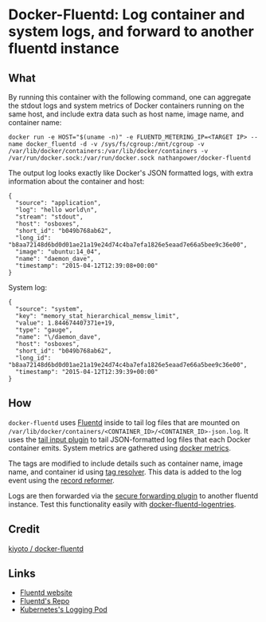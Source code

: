 # Docker-Fluentd: Log container and system logs, and forward to another fluentd instance

## What

By running this container with the following command, one can aggregate the stdout logs and system metrics of Docker containers running on the same host, and include extra data such as host name, image name, and container name:

```
docker run -e HOST="$(uname -n)" -e FLUENTD_METERING_IP=<TARGET IP> --name docker_fluentd -d -v /sys/fs/cgroup:/mnt/cgroup -v /var/lib/docker/containers:/var/lib/docker/containers -v /var/run/docker.sock:/var/run/docker.sock nathanpower/docker-fluentd 
``` 

The output log looks exactly like Docker's JSON formatted logs, with extra information about the container and host:

```
{
  "source": "application", 
  "log": "hello world\n",
  "stream": "stdout",
  "host": "osboxes",
  "short_id": "b049b768ab62",
  "long_id": "b8aa72148d6bd0d01ae21a19e24d74c4ba7efa1826e5eaad7e66a5bee9c36e00",
  "image": "ubuntu:14_04",
  "name": "daemon_dave",
  "timestamp": "2015-04-12T12:39:08+00:00"
}

```

System log:

```
{
  "source": "system",
  "key": "memory_stat_hierarchical_memsw_limit",
  "value": 1.844674407371e+19,
  "type": "gauge",
  "name": "\/daemon_dave",
  "host": "osboxes",
  "short_id": "b049b768ab62",
  "long_id": "b8aa72148d6bd0d01ae21a19e24d74c4ba7efa1826e5eaad7e66a5bee9c36e00",
  "timestamp": "2015-04-12T12:39:39+00:00"
}
```

## How

`docker-fluentd` uses [Fluentd](https://www.fluentd.org) inside to tail log files that are mounted on `/var/lib/docker/containers/<CONTAINER_ID>/<CONTAINER_ID>-json.log`. It uses the [tail input plugin](https://docs.fluentd.org/articles/in_tail) to tail JSON-formatted log files that each Docker container emits. System metrics are gathered using [docker metrics](https://github.com/kiyoto/fluent-plugin-docker-metrics). 

The tags are modified to include details such as container name, image name, and container id using [tag resolver](https://github.com/ainoya/fluent-plugin-docker-tag-resolver). This data is added to the log event using the [record reformer](https://github.com/sonots/fluent-plugin-record-reformer). 

Logs are then forwarded via the [secure forwarding plugin](http://docs.fluentd.org/articles/in_secure_forward) to another fluentd instance. Test this functionality easily with [docker-fluentd-logentries](https://github.com/NathanPower/docker-fluentd-logentries).

## Credit

[kiyoto / docker-fluentd](https://github.com/kiyoto/docker-fluentd)

## Links

- [Fluentd website](https://www.fluentd.org)
- [Fluentd's Repo](https://github.com/fluent/fluentd)
- [Kubernetes's Logging Pod](https://github.com/GoogleCloudPlatform/kubernetes/tree/master/contrib/logging)
